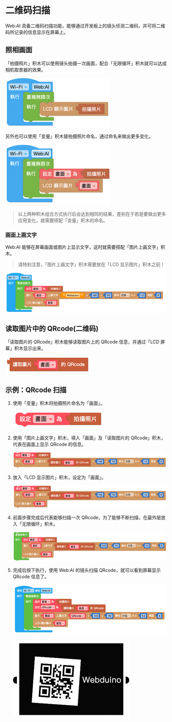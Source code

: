 

# 二维码扫描

Web:AI 具备二维码扫描功能，能够通过开发板上的镜头侦测二维码，并可将二维码所记录的信息显示在屏幕上。

## 照相画面

「拍摄照片」积木可以使用镜头拍摄一次画面，配合「无限循环」积木就可以达成相机取景器的效果。

![](../../assets/images/upload_e5f0e28421cf299a02c56d80badc8485.png)

另外也可以使用「变量」积木替拍摄照片命名，通过命名来做出更多变化。

![](../../assets/images/upload_2630972dadc38129eb09e64e7d262658.png)

> 以上两种积木组合方式执行后会达到相同的结果，差别在于若是要做出更多应用变化，就需要搭配「变量」积木的命名。

### 画面上画文字

Web:AI 能够在屏幕画面或图片上显示文字，这时就需要搭配「图片上画文字」积木。

> 请特别注意，「图片上画文字」积木需要放在「LCD 显示图片」积木之前！

![](../../assets/images/upload_d4fc3f4eca1a16281c9aade6bb111715.png)

## 读取图片中的 QRcode(二维码)

「读取图片的 QRcode」积木能够读取图片上的 QRcode 信息，并通过「LCD 屏幕」积木显示出来。

![](../../assets/images/upload_fffaf7ffa609a3acfc3f5e733a88c047.png)


## 示例：QRcode 扫描

1. 使用「变量」积木将拍摄照片命名为「画面」。

    ![](../../assets/images/upload_2faf10807186f50299cd8d55f2d87f65.png)

2. 使用「图片上画文字」积木，填入「画面」及「读取图片的 QRcode」积木，代表在画面上显示 QRcode 的信息。

    ![](../../assets/images/upload_0c662efb60008d34d600fcfcc2e91587.png)

3. 放入「LCD 显示图片」积木，设定为「画面」。

    ![](../../assets/images/upload_247a402fccd1886ecd12846df20cd917.png)

4. 前面步骤完成后代表能够扫描一次 QRcode，为了能够不断扫描，在最外层放入「无限循环」积木。

    ![](../../assets/images/upload_bf87cd1a75b15fbf75bc21d972fb1b25.png)

5. 完成后按下执行，使用 Web:AI 的镜头扫描 QRcode，就可以看到屏幕显示 QRcode 信息了。

   ![](../../assets/images/upload_d393959c360f2933fa83169f9791d172.png)

    ![](../../assets/images/upload_dc36ceb0e810940ce6371095d09c5a09.png)
